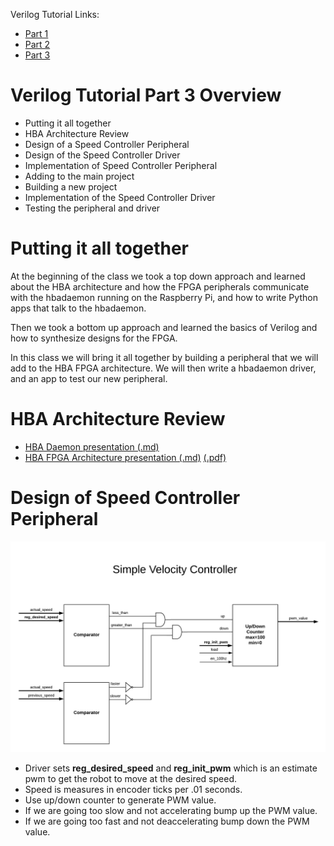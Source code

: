 Verilog Tutorial Links:
* [Part 1](https://github.com/hbrc-fpga-class/class-material/blob/master/verilog_tutorial_part1.md)
* [Part 2](https://github.com/hbrc-fpga-class/class-material/blob/master/verilog_tutorial_part2.md)
* [Part 3](https://github.com/hbrc-fpga-class/class-material/blob/master/verilog_tutorial_part3.md)


# Verilog Tutorial Part 3 Overview

* Putting it all together
* HBA Architecture Review
* Design of a Speed Controller Peripheral
* Design of the Speed Controller Driver
* Implementation of Speed Controller Peripheral
* Adding to the main project
* Building a new project
* Implementation of the Speed Controller Driver
* Testing the peripheral and driver


# Putting it all together

At the beginning of the class we took a top down approach and 
learned about the HBA architecture and how the FPGA peripherals 
communicate with the hbadaemon running on the Raspberry Pi,
and how to write Python apps that talk to the hbadaemon.

Then we took a bottom up approach and learned the basics
of Verilog and how to synthesize designs for the FPGA.

In this class we will bring it all together by building
a peripheral that we will add to the HBA FPGA architecture.
We will then write a hbadaemon driver, and an app to
test our new peripheral.

# HBA Architecture Review

  * [HBA Daemon presentation (.md)](hbadaemon_talk.md)
  * [HBA FPGA Architecture presentation (.md)](hbafpga_talk.md) [(.pdf)](hbafpga_talk_slides.pdf)

# Design of Speed Controller Peripheral

![velocity controller](./images/Velocity_Controller.png)

* Driver sets **reg_desired_speed** and **reg_init_pwm** which is 
an estimate pwm to get the robot to move at the desired speed.
* Speed is measures in encoder ticks per .01 seconds.
* Use up/down counter to generate PWM value.  
* If we are going too slow and not accelerating bump up the PWM value.
* If we are going too fast and not deaccelerating bump down the PWM
  value.



